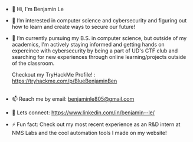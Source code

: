 - 👋 Hi, I'm Benjamin Le
- 👀 I’m interested in computer science and cybersecurity and figuring out how to learn and create ways to secure our future!
- 🌱 I’m currently pursuing my B.S. in computer science, but outside of my academics, I'm actively staying informed and getting hands on expereince with cybersecurity
     by being a part of UD's CTF club and searching for new experiences through online learning/projects outside of the classroom.
  
  Checkout my TryHackMe Profile! : https://tryhackme.com/p/BlueBenjaminBen
  <br></br>
- 📫 Reach me by email: benjaminle805@gmail.com
- 🔗 Lets connect: https://www.linkedin.com/in/benjamin--le/
- ⚡ Fun fact: Check out my most recent experience as an R&D intern at NMS Labs and the cool automation tools I made on my website!

<!---
BlueBenjaminBen/BlueBenjaminBen is a ✨ special ✨ repository because its `README.md` (this file) appears on your GitHub profile.
You can click the Preview link to take a look at your changes.
--->
